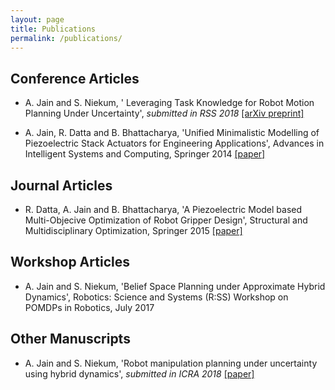 ```yaml
---
layout: page
title: Publications
permalink: /publications/
---
```


<!-- Conference Articles -->
<div class="toc">
  <h2>Conference Articles</h2>
  <ul class="texts">
  <li class="text-title">
      <p>A. Jain and S. Niekum, ' Leveraging Task Knowledge for Robot Motion Planning Under Uncertainty', <i>submitted in RSS 2018 </i> <a href="https://arxiv.org/abs/1802.04205" target="_blank"> [arXiv preprint]</a> </p>
    </li>
    <li class="text-title">
      <p> A. Jain, R. Datta and B. Bhattacharya, 'Unified Minimalistic Modelling of Piezoelectric Stack Actuators for Engineering Applications', Advances in Intelligent Systems and Computing, Springer 2014 <a href="http://link.springer.com/chapter/10.1007/978-3-319-16841-8_42" target="_blank"> [paper] </a> </p>
    </li>
  </ul>
</div>


<!-- Journal Articles -->
<div class="toc">
  <h2>Journal Articles</h2>
  <ul class="texts">  
    <li class="text-title">
      <p> R. Datta, A. Jain and B. Bhattacharya, 'A Piezoelectric Model based Multi-Objecive Optimization of Robot Gripper Design', Structural and Multidisciplinary Optimization, Springer 2015 <a href="http://link.springer.com/article/10.1007/s00158-015-1340-y" target="_blank"> [paper] </a> </p>
    </li>
  </ul>
</div>

<!-- Workshop Articles -->
<div class="toc">
  <h2>Workshop Articles</h2>
  <ul class="texts">  
    <li class="text-title">
      <p>A. Jain and S. Niekum, 'Belief Space Planning under Approximate Hybrid Dynamics', Robotics: Science and Systems (R:SS) Workshop on POMDPs in Robotics, July 2017 </p> 
    </li>
  </ul>
</div>

<!-- Manuscripts -->
<div class="toc">
  <h2>Other Manuscripts</h2>
  <ul class="texts">  
    <li class="text-title">
      <p>A. Jain and S. Niekum, 'Robot manipulation planning under uncertainty using hybrid dynamics', <i>submitted in ICRA 2018 </i> <a href="/files/hblqr_icra_18.pdf" target="_blank"> [paper]</a> </p>
    </li>
  </ul>
</div>